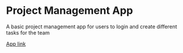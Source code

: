 # Project Management App

A basic project management app for users to login and create different tasks for the team

[App link](https://project-management-app-e3eb1.web.app/signin)
